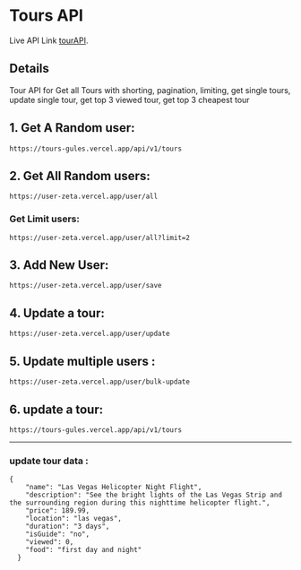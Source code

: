 # Tours API

Live API Link [tourAPI](https://tours-gules.vercel.app/).

## Details

Tour API for Get all Tours with shorting, pagination, limiting, get single tours, update single tour, get top 3 viewed tour, get top 3 cheapest tour

## 1. Get A Random user:

```
https://tours-gules.vercel.app/api/v1/tours
```

## 2. Get All Random users:

```
https://user-zeta.vercel.app/user/all
```

### Get Limit users:

```
https://user-zeta.vercel.app/user/all?limit=2
```

## 3. Add New User:

```
https://user-zeta.vercel.app/user/save
```

## 4. Update a tour:

```
https://user-zeta.vercel.app/user/update
```

## 5. Update multiple users :

```
https://user-zeta.vercel.app/user/bulk-update
```

## 6. update a tour:

```
https://tours-gules.vercel.app/api/v1/tours
```

---

### update tour data :

```
{
    "name": "Las Vegas Helicopter Night Flight",
    "description": "See the bright lights of the Las Vegas Strip and the surrounding region during this nighttime helicopter flight.",
    "price": 189.99,
    "location": "las vegas",
    "duration": "3 days",
    "isGuide": "no",
    "viewed": 0,
    "food": "first day and night"
  }

```
